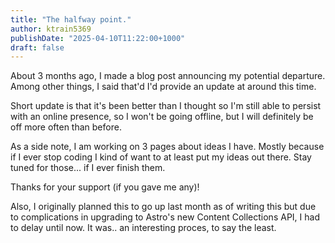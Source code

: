 ```yaml
---
title: "The halfway point."
author: ktrain5369
publishDate: "2025-04-10T11:22:00+1000"
draft: false
---
```


About 3 months ago, I made a blog post announcing my potential departure. Among other things, I said that'd I'd provide an update at around this time.

Short update is that it's been better than I thought so I'm still able to persist with an online presence, so I won't be going offline, but I will definitely be off more often than before.

As a side note, I am working on 3 pages about ideas I have. Mostly because if I ever stop coding I kind of want to at least put my ideas out there. Stay tuned for those... if I ever finish them.

Thanks for your support (if you gave me any)!

Also, I originally planned this to go up last month as of writing this but due to complications in upgrading to Astro's new Content Collections API, I had to delay until now. It was.. an interesting proces, to say the least.
